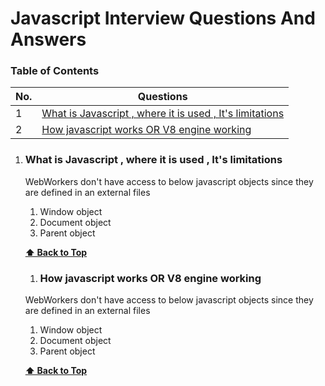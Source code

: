 <!-- @format -->

# Javascript Interview Questions And Answers

### Table of Contents

| No. | Questions                                                                                                              |
| --- | ---------------------------------------------------------------------------------------------------------------------- |
| 1   | [What is Javascript , where it is used , It's limitations ](#What-is-Javascript-,-where-it-is-used-,-It's-limitations) |
| 2   | [How javascript works OR V8 engine working ](#How-javascript-works-OR-V8-engine-working)                               |

1. ### What is Javascript , where it is used , It's limitations

   WebWorkers don't have access to below javascript objects since they are defined in an external files

   1. Window object
   2. Document object
   3. Parent object

   **[⬆ Back to Top](#table-of-contents)**

   1. ### How javascript works OR V8 engine working

   WebWorkers don't have access to below javascript objects since they are defined in an external files

   1. Window object
   2. Document object
   3. Parent object

   **[⬆ Back to Top](#table-of-contents)**
